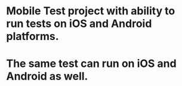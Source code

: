 # Mobile Test project with ability to run tests on iOS and Android platforms. 
# The same test can run on iOS and Android as well.
